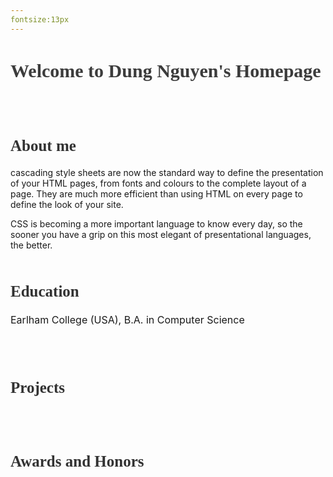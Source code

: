 ```yaml
---
fontsize:13px
---
```


<h1 style="color:rgb(60,60,60); font-family:Didot; font-size:30px">Welcome to Dung Nguyen's Homepage</h1>
<br/>
<br/>
<h2 style="color:rgb(50,50,50); font-family:Georgia; font-size:25px">About me</h2>
cascading style sheets are now the standard way to define the presentation of your HTML pages, from fonts and colours to the complete layout of a page. They are much more efficient than using HTML on every page to define the look of your site.

CSS is becoming a more important language to know every day, so the sooner you have a grip on this most elegant of presentational languages, the better.
<br/>
<br/>

<h2 style="color:rgb(50,50,50); font-family:Georgia; font-size:25px">Education</h2>
<p style="font-size:16px;">
  <i class="fas fa-graduation-cap fa-lg" style="color: rgb(70,70,70)"></i> Earlham College (USA), B.A. in Computer Science
</p>                                                                     
<br/>
<br/>

<h2 style="color:rgb(50,50,50); font-family:Georgia; font-size:25px">Projects</h2>

<br/>
<br/>

<h2 style="color:rgb(50,50,50); font-family:Georgia; font-size:25px">Awards and Honors</h2>

<br/>
<br/>
